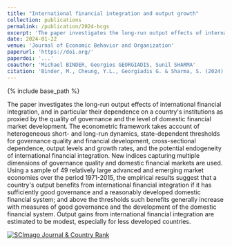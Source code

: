 ```yaml
---
title: "International financial integration and output growth"
collection: publications
permalink: /publication/2024-bcgs
excerpt: 'The paper investigates the long-run output effects of international financial integration, and in particular their dependence on a countrys institutions as proxied by the quality of governance and the level of domestic financial market development.'
date: 2024-01-22
venue: 'Journal of Economic Behavior and Organization'
paperurl: 'https://doi.org/'
paperdoi: '...'
coauthor: 'Michael BINDER, Georgios GEORGIADIS, Sunil SHARMA'
citation: 'Binder, M., Cheung, Y.L., Georgiadis G. & Sharma, S. (2024). "International financial integration and output growth" <i>Journal of Economic Behavior and Organization</i>, accepted.'
---
```

{% include base_path %}

The paper investigates the long-run output effects of international financial integration, and in particular their dependence on a country's institutions as proxied by the quality of governance and the level of domestic financial market development. The econometric framework takes account of heterogeneous short- and long-run dynamics, state-dependent thresholds for governance quality and financial development, cross-sectional dependence, output levels and growth rates, and the potential endogeneity of international financial integration. New indices capturing multiple dimensions of governance quality and domestic financial markets are used. Using a sample of 49 relatively large advanced and emerging market economies over the period 1971-2015, the empirical results suggest that a country's output benefits from international financial integration if it has sufficiently good governance and a reasonably developed domestic financial system; and above the thresholds such benefits generally increase with measures of good governance and the development of the domestic financial system. Output gains from international financial integration are estimated to be modest, especially for less developed countries.

<a href="https://www.scimagojr.com/journalsearch.php?q=23865&amp;tip=sid&amp;exact=no" title="SCImago Journal &amp; Country Rank"><img border="0" src="https://www.scimagojr.com/journal_img.php?id=23865" alt="SCImago Journal &amp; Country Rank"  /></a>
